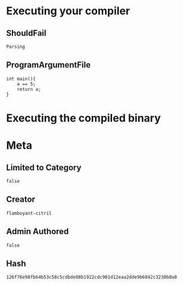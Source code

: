 # Executing your compiler

## ShouldFail

```
Parsing
```

## ProgramArgumentFile

```
int main(){
    a == 5;
    return a;
}
```

# Executing the compiled binary

# Meta

## Limited to Category

```
false
```

## Creator

```
flamboyant-citril
```

## Admin Authored

```
false
```

## Hash

```
126f76e98fb64b53c58c5cdbde88b1922cdc901d12eaa2dde9b6842c3230b0a8
```
